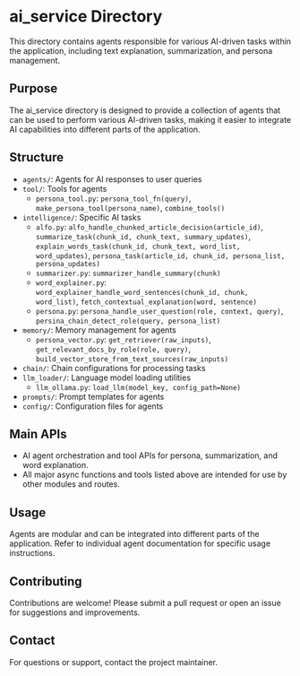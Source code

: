 # ai_service Directory

This directory contains agents responsible for various AI-driven tasks within the application, including text explanation, summarization, and persona management.

## Purpose

The ai_service directory is designed to provide a collection of agents that can be used to perform various AI-driven tasks, making it easier to integrate AI capabilities into different parts of the application.

## Structure

- `agents/`: Agents for AI responses to user queries
- `tool/`: Tools for agents
    - `persona_tool.py`: `persona_tool_fn(query)`, `make_persona_tool(persona_name)`, `combine_tools()`
- `intelligence/`: Specific AI tasks
    - `alfo.py`: `alfo_handle_chunked_article_decision(article_id)`, `summarize_task(chunk_id, chunk_text, summary_updates)`, `explain_words_task(chunk_id, chunk_text, word_list, word_updates)`, `persona_task(article_id, chunk_id, persona_list, persona_updates)`
    - `summarizer.py`: `summarizer_handle_summary(chunk)`
    - `word_explainer.py`: `word_explainer_handle_word_sentences(chunk_id, chunk, word_list)`, `fetch_contextual_explanation(word, sentence)`
    - `persona.py`: `persona_handle_user_question(role, context, query)`, `persina_chain_detect_role(query, persona_list)`
- `memory/`: Memory management for agents
    - `persona_vector.py`: `get_retriever(raw_inputs)`, `get_relevant_docs_by_role(role, query)`, `build_vector_store_from_text_sources(raw_inputs)`
- `chain/`: Chain configurations for processing tasks
- `llm_loader/`: Language model loading utilities
    - `llm_ollama.py`: `load_llm(model_key, config_path=None)`
- `prompts/`: Prompt templates for agents
- `config/`: Configuration files for agents

## Main APIs

- AI agent orchestration and tool APIs for persona, summarization, and word explanation.
- All major async functions and tools listed above are intended for use by other modules and routes.

## Usage

Agents are modular and can be integrated into different parts of the application. Refer to individual agent documentation for specific usage instructions.

## Contributing

Contributions are welcome! Please submit a pull request or open an issue for suggestions and improvements.

## Contact

For questions or support, contact the project maintainer.
